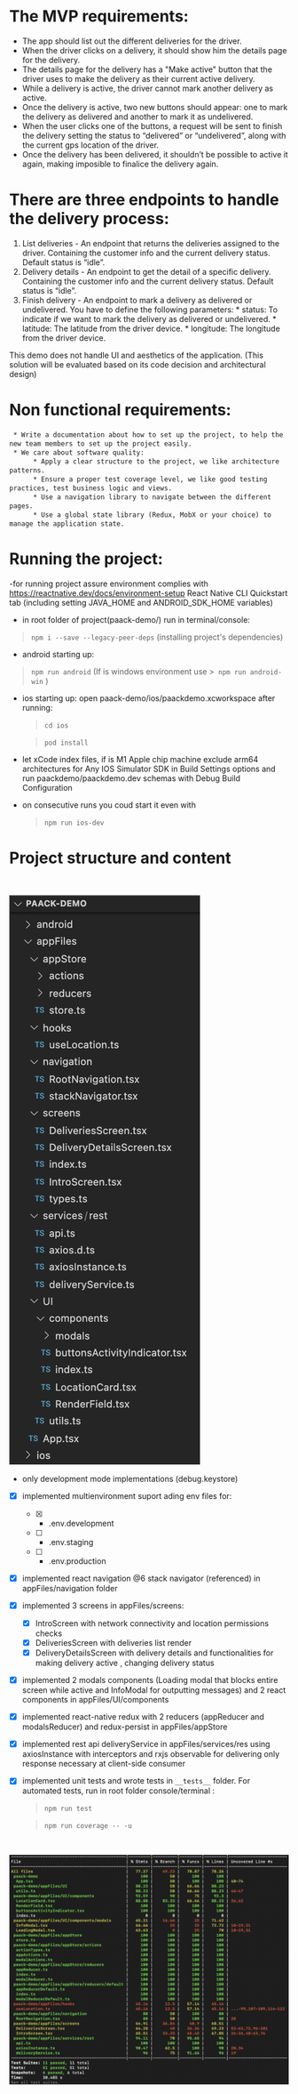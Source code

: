
# The MVP requirements:
   * The app should list out the different deliveries for the driver.
   * When the driver clicks on a delivery, it should show him the details page for the delivery.
   * The details page for the delivery has a "Make active" button that the driver uses to make the delivery as their current active delivery.
   * While a delivery is active, the driver cannot mark another delivery as active.
   * Once the delivery is active, two new buttons should appear: one to mark the delivery as delivered and another to mark it as undelivered.
   * When the user clicks one of the buttons, a request will be sent to finish the delivery setting the status to “delivered” or “undelivered”, along with the current gps location of the driver.
   * Once the delivery has been delivered, it shouldn’t be possible to active it again, making imposible to finalice the delivery again.

# There are three endpoints to handle the delivery process:
   1. List deliveries - An endpoint that returns the deliveries assigned to the driver. Containing the customer info and the current delivery status. Default status is “idle”.
   2. Delivery details - An endpoint to get the detail of a specific delivery. Containing the customer info and the current delivery status. Default status is “idle”.
   3. Finish delivery - An endpoint to mark a delivery as delivered or undelivered. You have to define the following parameters:
                    * status: To indicate if we want to mark the delivery as delivered or undelivered.
                    * latitude: The latitude from the driver device.
                    * longitude: The longitude from the driver device.

This demo does not handle UI and aesthetics of the application. (This solution will be evaluated based on its code decision and architectural design)

# Non functional requirements:
     * Write a documentation about how to set up the project, to help the new team members to set up the project easily.
     * We care about software quality:
          * Apply a clear structure to the project, we like architecture patterns.
          * Ensure a proper test coverage level, we like good testing practices, test business logic and views.
          * Use a navigation library to navigate between the different pages.
          * Use a global state library (Redux, MobX or your choice) to manage the application state.


# Running the project:
 -for running project assure environment complies with https://reactnative.dev/docs/environment-setup React Native CLI Quickstart tab (including setting JAVA_HOME and ANDROID_SDK_HOME variables)
- in root folder of project(paack-demo/) run in terminal/console:
 >  ``` npm i --save --legacy-peer-deps ``` (installing project's dependencies)
- android starting up:
 >  ``` npm run android ```  (If is windows environment use >``` npm run android-win``` )
- ios starting up:  open paack-demo/ios/paackdemo.xcworkspace after running:
     >  ```cd ios ```

     >  ``` pod install ```
 
 - let xCode index files, if is M1 Apple chip machine
  exclude arm64 architectures for Any IOS Simulator SDK in Build Settings options and 
  run paackdemo/paackdemo.dev schemas with Debug Build Configuration
 - on consecutive runs you coud start it even with 
     >  ``` npm run ios-dev ```

# Project structure and content
<br>

![Screenshot](/Screenshot_2022-02-07_at_15.19.02.png)

- only development mode implementations (debug.keystore)
- [x] implemented multienvironment suport ading env files for: 
    - [x] * .env.development
    - [ ] * .env.staging
    - [ ] * .env.production
- [x] implemented react navigation @6 stack navigator (referenced) in appFiles/navigation folder
- [x] implemented 3 screens in  appFiles/screens:
    - [x] IntroScreen with network connectivity and location permissions checks
    - [x] DeliveriesScreen with deliveries list render
    - [x] DeliveryDetailsScreen with delivery details and functionalities for making delivery active , changing delivery status
- [x] implemented 2 modals components (Loading modal that blocks entire screen while active and InfoModal for outputting messages) and 2 react components in appFiles/UI/components
- [x] implemented react-native redux with 2 reducers (appReducer and modalsReducer) and redux-persist in appFiles/appStore
- [x] implemented rest api deliveryService in appFiles/services/res using axiosInstance with interceptors and rxjs observable for delivering only response necessary at client-side consumer
- [x] implemented unit tests and wrote tests in  ```__tests__``` folder. 
    For automated tests, run in root folder console/terminal :
     >  ```npm run test```

     >  ```npm run coverage -- -u```
<br>

![Screenshot](Screenshot_2022-02-07_at_19.58.38.png)
